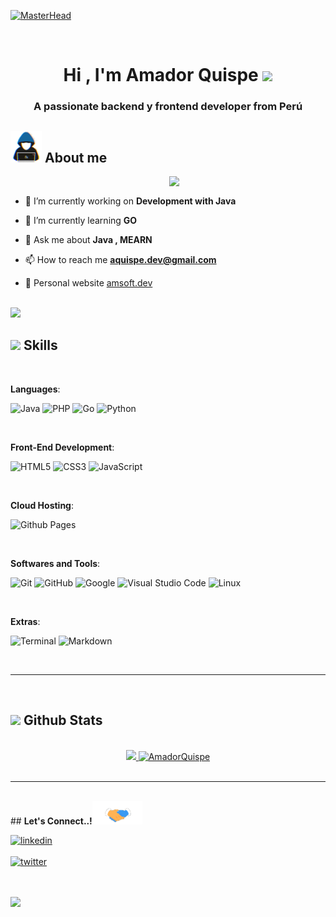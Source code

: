 
[![MasterHead](https://res.cloudinary.com/qacode/image/upload/v1674914834/journal-app/alqdsu9qodluzgbhiu8g.png)](https://amsoft.dev)


<br>
<h1 align="center"><b>Hi , I'm Amador Quispe </b><img src="https://media.giphy.com/media/hvRJCLFzcasrR4ia7z/giphy.gif" width="35"></h1>
<h3 align="center">A passionate backend y frontend developer from Perú</h3>



## <picture><img src="https://github.com/0xAbdulKhalid/0xAbdulKhalid/raw/main/assets/mdImages/about_me.gif" width=50> </picture> **About me**

<picture> <img align="right" src="https://cdn.dribbble.com/users/1162077/screenshots/3848914/programmer.gif" width=250px></picture>

<br>

- 🔭 I’m currently working on **Development with Java**

- 🌱 I’m currently learning **GO**

- 💬 Ask me about **Java , MEARN**

- 📫 How to reach me **aquispe.dev@gmail.com**

- 📌 Personal website [amsoft.dev](https://amsoft.dev)


<br>

<img src="https://user-images.githubusercontent.com/73097560/115834477-dbab4500-a447-11eb-908a-139a6edaec5c.gif"/>
<br>

## <img src="https://media2.giphy.com/media/QssGEmpkyEOhBCb7e1/giphy.gif?cid=ecf05e47a0n3gi1bfqntqmob8g9aid1oyj2wr3ds3mg700bl&rid=giphy.gif" width="25"/> **Skills**
<br>

<p align="center">

  **Languages**:

  ![Java](https://img.shields.io/badge/java%20-437291.svg?style=for-the-badge&logo=openjdk&logoColor=white)
  ![PHP](https://img.shields.io/badge/php%20-777BB4.svg?style=for-the-badge&logo=PHP&logoColor=white)
  ![Go](https://img.shields.io/badge/go%20-00ADD8.svg?style=for-the-badge&logo=GO&logoColor=white)
  ![Python](https://img.shields.io/badge/Python%20-%2314354C.svg?style=for-the-badge&logo=python&logoColor=white)

  <br>

  **Front-End Development**:

  ![HTML5](https://img.shields.io/badge/HTML5%20-%23E34F26.svg?style=for-the-badge&logo=html5&logoColor=white)
  ![CSS3](https://img.shields.io/badge/CSS%20-%231572B6.svg?style=for-the-badge&logo=css3&logoColor=white)
  ![JavaScript](https://img.shields.io/badge/JavaScript%20-%23F7DF1E.svg?style=for-the-badge&logo=javascript&logoColor=black)

  <br>

  **Cloud Hosting**:

  ![Github Pages](https://img.shields.io/badge/GitHub%20Pages-%23327FC7.svg?style=for-the-badge&logo=github&logoColor=white)

  <br>

  **Softwares and Tools**:

  ![Git](https://img.shields.io/badge/git-%23F05033.svg?style=for-the-badge&logo=git&logoColor=white)
  ![GitHub](https://img.shields.io/badge/github-%23121011.svg?style=for-the-badge&logo=github&logoColor=white)
  ![Google](https://img.shields.io/badge/google-%234285F4.svg?style=for-the-badge&logo=google&logoColor=white)
  ![Visual Studio Code](https://img.shields.io/badge/Visual%20Studio%20Code-0078d7.svg?style=for-the-badge&logo=visual-studio-code&logoColor=white)
  ![Linux](https://img.shields.io/badge/Linux-FCC624?style=for-the-badge&logo=linux&logoColor=black)

  <br>

  **Extras**:

  ![Terminal](https://img.shields.io/badge/Terminal-%23054020?style=for-the-badge&logo=gnu-bash&logoColor=white)
  ![Markdown](https://img.shields.io/badge/markdown-%23000000.svg?style=for-the-badge&logo=markdown&logoColor=white)


</p>

<br>

-----

<br>


## <img src="https://media.giphy.com/media/iY8CRBdQXODJSCERIr/giphy.gif" width="35"><b> Github Stats </b>
<br>

<div align="center">

  <a href="https://github.com/AmadorQuispe/">
    <img
      src="https://github-readme-stats.vercel.app/api?username=AmadorQuispe&include_all_commits=true&count_private=true&show_icons=true&line_height=20&title_color=7A7ADB&icon_color=2234AE&text_color=D3D3D3&bg_color=0,000000,130F40"
      width="450" />

  </a>
    <a href="https://github.com/AmadorQuispe/">
  <img
      src="https://github-readme-stats.vercel.app/api/top-langs?username=AmadorQuispe&show_icons=true&locale=en&layout=compact&line_height=20&title_color=7A7ADB&icon_color=2234AE&text_color=D3D3D3&bg_color=0,000000,130F40"
      width="375" alt="AmadorQuispe" />

  </a>
</div>
<div align="center">


</div>
<br>

-----

<br>
## <b> Let's Connect..!</b><img src="https://github.com/0xAbdulKhalid/0xAbdulKhalid/raw/main/assets/mdImages/handshake.gif" width="80"/>
<br>

<div align='left' >
  <ul style="list-style: none;padding:0px" >
    <li>
        <a href="https://linkedin.com/in/amadorquispe" target="_blank">
          <img
            src="https://img.shields.io/badge/linkedin:  amadorquispe-%2300acee.svg?color=405DE6&style=for-the-badge&logo=linkedin&logoColor=white"
            alt="linkedin"/>
        </a>
    </li>
    <br>
    <li>
      <a href="https://twitter.com/aquispeh" target="_blank">
        <img
          src="https://img.shields.io/badge/twitter:  amadorquispe-%2300acee.svg?color=1DA1F2&style=for-the-badge&logo=twitter&logoColor=white"
          alt="twitter"/>
      </a>
    </li>
    <br>
  </ul>
</div>

<br>
<img src="https://user-images.githubusercontent.com/73097560/115834477-dbab4500-a447-11eb-908a-139a6edaec5c.gif">
<br>
